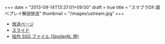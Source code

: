 +++
date      = "2013-09-14T13:37:01+09:00"
draft     = true
title     = "スマブラDX 調べプレイ解説放送"
thumbnail = "/images/ustream.jpg"
+++

- [放送ページ](http://www.ustream.tv/channel/analyze-ssbm-system)
- [スライド](/resources/How_to_Analyze_SSBM_System.html)
- [拙作 SSG ファイル (SpoilerAL 用)](/resources/SSBM.ssg)
